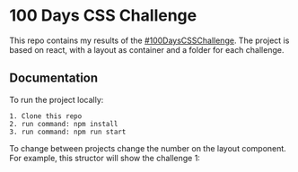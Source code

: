 
# 100 Days CSS Challenge

This repo contains my results of the [#100DaysCSSChallenge](https://100dayscss.com/days/1/).
The project is based on react, with a layout as container and
a folder for each challenge. 




## Documentation

To run the project locally:

    1. Clone this repo
    2. run command: npm install
    3. run command: npm run start

To change between projects change the number on the layout component.
For example, this structor will show the challenge 1:



